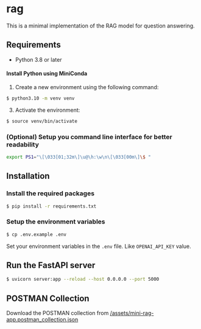 # rag

This is a minimal implementation of the RAG model for question answering.

## Requirements

- Python 3.8 or later

#### Install Python using MiniConda

1) Create a new environment using the following command:
```bash
$ python3.10 -m venv venv 
```
3) Activate the environment:
```bash
$ source venv/bin/activate
```

### (Optional) Setup you command line interface for better readability

```bash
export PS1="\[\033[01;32m\]\u@\h:\w\n\[\033[00m\]\$ "
```

## Installation

### Install the required packages

```bash
$ pip install -r requirements.txt
```

### Setup the environment variables

```bash
$ cp .env.example .env
```

Set your environment variables in the `.env` file. Like `OPENAI_API_KEY` value.

## Run the FastAPI server

```bash
$ uvicorn server:app --reload --host 0.0.0.0 --port 5000
```

## POSTMAN Collection

Download the POSTMAN collection from [/assets/mini-rag-app.postman_collection.json](/assets/mini-rag-app.postman_collection.json)